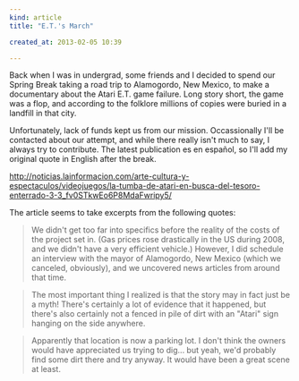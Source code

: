 ```yaml
---
kind: article
title: "E.T.'s March"

created_at: 2013-02-05 10:39

---
```


Back when I was in undergrad, some friends and I decided to spend our Spring Break taking a road trip to Alamogordo, New Mexico, to make a documentary about the Atari E.T. game failure. Long story short, the game was a flop, and according to the folklore millions of copies were buried in a landfill in that city.

Unfortunately, lack of funds kept us from our mission. Occassionally I'll be contacted about our attempt, and while there really isn't much to say, I always try to contribute. The latest publication es en español, so I'll add my original quote in English after the break.

<http://noticias.lainformacion.com/arte-cultura-y-espectaculos/videojuegos/la-tumba-de-atari-en-busca-del-tesoro-enterrado-3-3_fv0STkwEo6P8MdaFwripy5/>

<!-- more -->

The article seems to take excerpts from the following quotes:

> We didn't get too far into specifics before the reality of the costs of the project set in. (Gas prices rose drastically in the US during 2008, and we didn't have a very efficient vehicle.) However, I did schedule an interview with the mayor of Alamogordo, New Mexico (which we canceled, obviously), and we uncovered news articles from around that time. 

> The most important thing I realized is that the story may in fact just be a myth! There's certainly a lot of evidence that it happened, but there's also certainly not a fenced in pile of dirt with an "Atari" sign hanging on the side anywhere.

> Apparently that location is now a parking lot. I don't think the owners would have appreciated us trying to dig... but yeah, we'd probably find some dirt there and try anyway. It would have been a great scene at least.